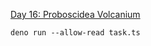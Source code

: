 [Day 16: Proboscidea Volcanium](https://adventofcode.com/2022/day/16 "Day 16: Proboscidea Volcanium")

```shell
deno run --allow-read task.ts
```
